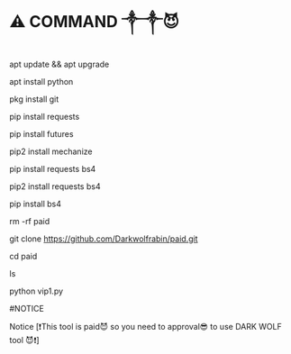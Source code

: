 
# ⚠️ COMMAND ༒︎༒︎😈

apt update && apt upgrade


apt install python



pkg install git



pip install requests



pip install futures



pip2 install mechanize



pip install requests bs4



pip2 install requests bs4



pip install bs4



rm -rf paid



git clone https://github.com/Darkwolfrabin/paid.git



cd paid



ls



python vip1.py





#NOTICE

Notice [❗This tool is paid😈 so you need to approval😎 to use DARK WOLF  tool 😈❗]
































